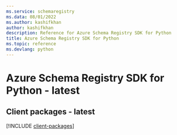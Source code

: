 ```yaml
---
ms.service: schemaregistry
ms.data: 08/01/2022
ms.author: kashifkhan
author: kashifkhan
description: Reference for Azure Schema Registry SDK for Python
title: Azure Schema Registry SDK for Python
ms.topic: reference
ms.devlang: python
---
```

# Azure Schema Registry SDK for Python - latest

## Client packages - latest
[!INCLUDE [client-packages](schema-registry-client-index.md)]